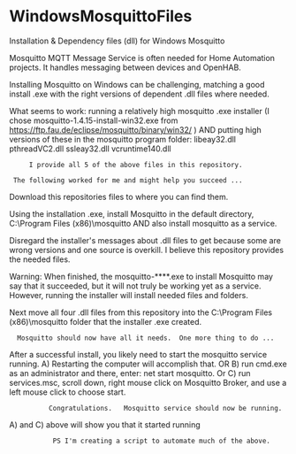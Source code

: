 # WindowsMosquittoFiles
Installation & Dependency files (dll) for Windows Mosquitto

Mosquitto MQTT Message Service is often needed for Home Automation projects.
 It handles messaging between devices and OpenHAB.

 Installing Mosquitto on Windows can be challenging, matching a good install .exe 
     with the right versions of dependent .dll files where needed.

  What seems to work:  running a relatively high mosquitto .exe installer
(I chose mosquitto-1.4.15-install-win32.exe from https://ftp.fau.de/eclipse/mosquitto/binary/win32/ )
   AND putting high versions of these in the mosquitto program folder:
      libeay32.dll  pthreadVC2.dll  ssleay32.dll  vcruntime140.dll

         I provide all 5 of the above files in this repository.

     The following worked for me and might help you succeed ...
 
   Download this repositories files to where you can find them.
 
Using the installation .exe, install Mosquitto in the default directory, C:\Program Files (x86)\mosquitto
    AND also install mosquitto as a service.

Disregard the installer's messages about .dll files to get because
      some are wrong versions and one source is overkill.
         I believe this repository provides the needed files.

 Warning: When finished, the mosquitto-****.exe to install Mosquitto may say that it succeeded, 
     but it will not truly be working yet as a service.
 However, running the installer will install needed files and folders.

Next move all four .dll files from this repository into the C:\Program Files (x86)\mosquitto folder that the installer .exe created.

      Mosquitto should now have all it needs.  One more thing to do ...
    
After a successful install, you likely need to start the mosquitto service running.
   A) Restarting the computer will accomplish that.
OR B) run cmd.exe as an administrator and there, enter:  net start mosquitto.
    Or C) run services.msc, scroll down,
        right mouse click on Mosquitto Broker, and use a left mouse click to choose start.

              Congratulations.   Mosquitto service should now be running.
A) and C) above will show you that it started running

               PS I'm creating a script to automate much of the above.
